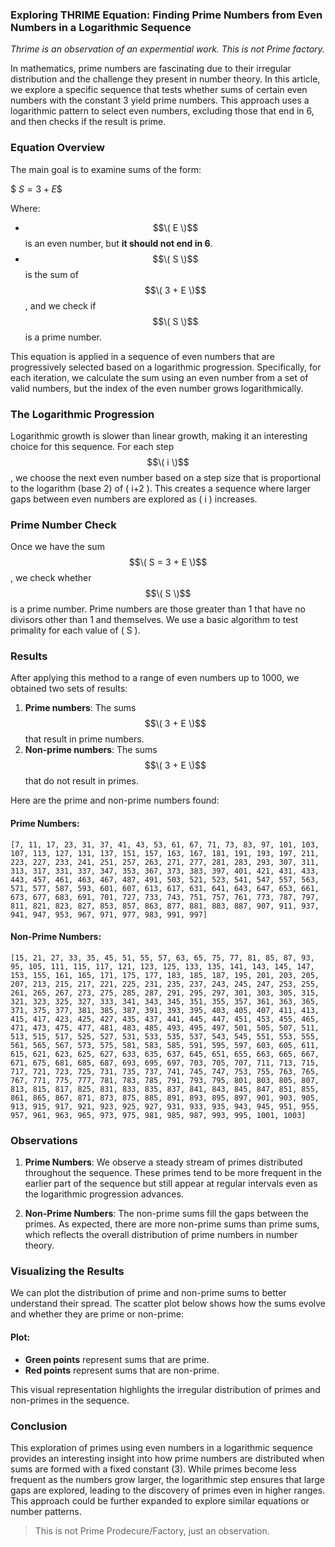 ### Exploring THRIME Equation: Finding Prime Numbers from Even Numbers in a Logarithmic Sequence
*Thrime is an observation of an expermential work. This is not Prime factory.*

In mathematics, prime numbers are fascinating due to their irregular distribution and the challenge they present in number theory. In this article, we explore a specific sequence that tests whether sums of certain even numbers with the constant 3 yield prime numbers. This approach uses a logarithmic pattern to select even numbers, excluding those that end in 6, and then checks if the result is prime.

### Equation Overview

The main goal is to examine sums of the form:

$$\
S = 3 + E
\$$

Where:
- $$\( E \)$$ is an even number, but **it should not end in 6**.
- $$\( S \)$$ is the sum of $$\( 3 + E \)$$, and we check if $$\( S \)$$ is a prime number.

This equation is applied in a sequence of even numbers that are progressively selected based on a logarithmic progression. Specifically, for each iteration, we calculate the sum using an even number from a set of valid numbers, but the index of the even number grows logarithmically.

### The Logarithmic Progression

Logarithmic growth is slower than linear growth, making it an interesting choice for this sequence. For each step $$\( i \)$$, we choose the next even number based on a step size that is proportional to the logarithm (base 2) of \( i+2 \). This creates a sequence where larger gaps between even numbers are explored as \( i \) increases.

### Prime Number Check

Once we have the sum $$\( S = 3 + E \)$$, we check whether $$\( S \)$$ is a prime number. Prime numbers are those greater than 1 that have no divisors other than 1 and themselves. We use a basic algorithm to test primality for each value of \( S \).

### Results

After applying this method to a range of even numbers up to 1000, we obtained two sets of results:
1. **Prime numbers**: The sums $$\( 3 + E \)$$ that result in prime numbers.
2. **Non-prime numbers**: The sums $$\( 3 + E \)$$ that do not result in primes.

Here are the prime and non-prime numbers found:

#### Prime Numbers:
```
[7, 11, 17, 23, 31, 37, 41, 43, 53, 61, 67, 71, 73, 83, 97, 101, 103, 107, 113, 127, 131, 137, 151, 157, 163, 167, 181, 191, 193, 197, 211, 223, 227, 233, 241, 251, 257, 263, 271, 277, 281, 283, 293, 307, 311, 313, 317, 331, 337, 347, 353, 367, 373, 383, 397, 401, 421, 431, 433, 443, 457, 461, 463, 467, 487, 491, 503, 521, 523, 541, 547, 557, 563, 571, 577, 587, 593, 601, 607, 613, 617, 631, 641, 643, 647, 653, 661, 673, 677, 683, 691, 701, 727, 733, 743, 751, 757, 761, 773, 787, 797, 811, 821, 823, 827, 853, 857, 863, 877, 881, 883, 887, 907, 911, 937, 941, 947, 953, 967, 971, 977, 983, 991, 997]
```

#### Non-Prime Numbers:
```
[15, 21, 27, 33, 35, 45, 51, 55, 57, 63, 65, 75, 77, 81, 85, 87, 93, 95, 105, 111, 115, 117, 121, 123, 125, 133, 135, 141, 143, 145, 147, 153, 155, 161, 165, 171, 175, 177, 183, 185, 187, 195, 201, 203, 205, 207, 213, 215, 217, 221, 225, 231, 235, 237, 243, 245, 247, 253, 255, 261, 265, 267, 273, 275, 285, 287, 291, 295, 297, 301, 303, 305, 315, 321, 323, 325, 327, 333, 341, 343, 345, 351, 355, 357, 361, 363, 365, 371, 375, 377, 381, 385, 387, 391, 393, 395, 403, 405, 407, 411, 413, 415, 417, 423, 425, 427, 435, 437, 441, 445, 447, 451, 453, 455, 465, 471, 473, 475, 477, 481, 483, 485, 493, 495, 497, 501, 505, 507, 511, 513, 515, 517, 525, 527, 531, 533, 535, 537, 543, 545, 551, 553, 555, 561, 565, 567, 573, 575, 581, 583, 585, 591, 595, 597, 603, 605, 611, 615, 621, 623, 625, 627, 633, 635, 637, 645, 651, 655, 663, 665, 667, 671, 675, 681, 685, 687, 693, 695, 697, 703, 705, 707, 711, 713, 715, 717, 721, 723, 725, 731, 735, 737, 741, 745, 747, 753, 755, 763, 765, 767, 771, 775, 777, 781, 783, 785, 791, 793, 795, 801, 803, 805, 807, 813, 815, 817, 825, 831, 833, 835, 837, 841, 843, 845, 847, 851, 855, 861, 865, 867, 871, 873, 875, 885, 891, 893, 895, 897, 901, 903, 905, 913, 915, 917, 921, 923, 925, 927, 931, 933, 935, 943, 945, 951, 955, 957, 961, 963, 965, 973, 975, 981, 985, 987, 993, 995, 1001, 1003]
```

### Observations

1. **Prime Numbers**: We observe a steady stream of primes distributed throughout the sequence. These primes tend to be more frequent in the earlier part of the sequence but still appear at regular intervals even as the logarithmic progression advances.
   
2. **Non-Prime Numbers**: The non-prime sums fill the gaps between the primes. As expected, there are more non-prime sums than prime sums, which reflects the overall distribution of prime numbers in number theory.

### Visualizing the Results

We can plot the distribution of prime and non-prime sums to better understand their spread. The scatter plot below shows how the sums evolve and whether they are prime or non-prime:

#### Plot:
- **Green points** represent sums that are prime.
- **Red points** represent sums that are non-prime.

This visual representation highlights the irregular distribution of primes and non-primes in the sequence.

### Conclusion

This exploration of primes using even numbers in a logarithmic sequence provides an interesting insight into how prime numbers are distributed when sums are formed with a fixed constant (3). While primes become less frequent as the numbers grow larger, the logarithmic step ensures that large gaps are explored, leading to the discovery of primes even in higher ranges. This approach could be further expanded to explore similar equations or number patterns.

> This is not Prime Prodecure/Factory, just an observation.

